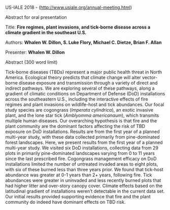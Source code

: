 US-IALE 2018 - (http://www.usiale.org/annual-meeting.html) 

Abstract for oral presentation

Title: **Fire regimes, plant invasions, and tick-borne disease across a climate gradient in the southeast U.S.**

Authors: **Whalen W. Dillon, S. Luke Flory, Michael C. Dietze, Brian F. Allan**

Presenter: **Whalen W. Dillon**

Abstract (300 word limit)

Tick-borne diseases (TBDs) represent a major public health threat in North America. Ecological theory predicts that climate change will alter vector-borne disease exposure and transmission through a variety of direct and indirect pathways. We are exploring several of these pathways, along a gradient of climatic conditions on Department of Defense (DoD) installations across the southeastern U.S., including the interactive effects of fire regimes and plant invasions on wildlife-host and tick abundances. Our focal study species are cogongrass (*Imperata cylindrica*), an exotic invasive plant, and the lone star tick (*Amblyomma americanaum*), which transmits multiple human diseases. Our overarching hypothesis is that fire and the plant community are the dominant factors affecting the risk of TBD exposure on DoD installations. Results are from the first year of a planned multi-year study, with these data collected primarily from pine-dominated forest landscapes. Here, we present results from the first year of a planned multi-year study. We visited six DoD installations, collecting data from 29 plots in primarily pine-dominated landscapes varying from 0 to 11 years since the last prescribed fire. Cogongrass management efficacy on DoD installations limited the number of untreated invaded areas to eight plots, with six of these burned less than three years prior. We found that tick-host abundance was greater at 0-1 years than 2+ years, following fire. Tick abundances were greater in uninvaded and less recently burned plots that had higher litter and over-story canopy cover. Climate effects based on the latitudinal gradient of installations weren’t detectable in the current data set. Our initial results provided supporting evidence that fire and the plant community do indeed have dominant effects on TBD risk.
